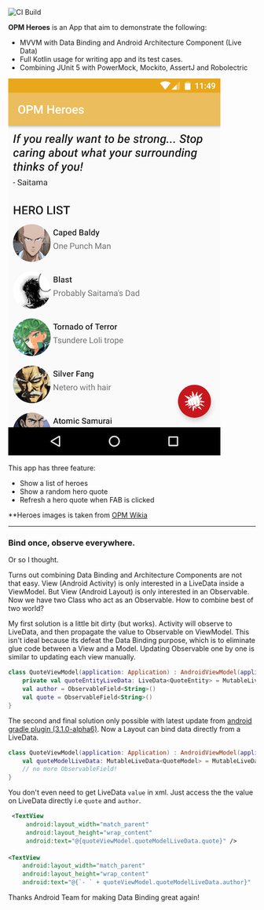 ![CI Build](https://api.travis-ci.org/aldoKelvianto/OPM-Heroes.png)

**OPM Heroes** is an App that aim to demonstrate the following:

- MVVM with Data Binding and Android Architecture Component (Live Data)
- Full Kotlin usage for writing app and its test cases.
- Combining JUnit 5 with PowerMock, Mockito, AssertJ and Robolectric

![screenshot-1](raw/screenshot-1.png)

This app has three feature:

- Show a list of heroes
- Show a random hero quote
- Refresh a hero quote when FAB is clicked

**Heroes images is taken from [OPM Wikia](onepunchman.wikia.com)

---

### Bind once, observe everywhere.

Or so I thought.

Turns out combining Data Binding and Architecture Components are not that easy. View (Android Activity) is only interested in a LiveData inside a ViewModel. But View (Android Layout) is only interested in an Observable. Now we have two Class who act as an Observable. How to combine best of two world?

My first solution is a little bit dirty (but works). Activity will observe to LiveData, and then propagate the value to Observable on ViewModel. This isn't ideal because its defeat the Data Binding purpose, which is to eliminate glue code between a View and a Model. Updating Observable one by one is similar to updating each view manually.

```kotlin
class QuoteViewModel(application: Application) : AndroidViewModel(application) {
    private val quoteEntityLiveData: LiveData<QuoteEntity> = MutableLiveData()
    val author = ObservableField<String>()
    val quote = ObservableField<String>()
}
```


The second and final solution only possible with latest update from [android gradle plugin (3.1.0-alpha6)](https://androidstudio.googleblog.com/2017/12/android-studio-31-canary-6-is-now.html). Now a Layout can bind data directly from a LiveData.

```kotlin
class QuoteViewModel(application: Application) : AndroidViewModel(application) {
    val quoteModelLiveData: MutableLiveData<QuoteModel> = MutableLiveData()
    // no more ObservableField!
}
```

You don't even need to get LiveData `value` in xml. Just access the the value on LiveData directly i.e `quote` and `author`.


```xml
 <TextView
     android:layout_width="match_parent"
     android:layout_height="wrap_content"
     android:text="@{quoteViewModel.quoteModelLiveData.quote}" />

<TextView
    android:layout_width="match_parent"
    android:layout_height="wrap_content"
    android:text="@{`- ` + quoteViewModel.quoteModelLiveData.author}"  />
```

Thanks Android Team for making Data Binding great again!